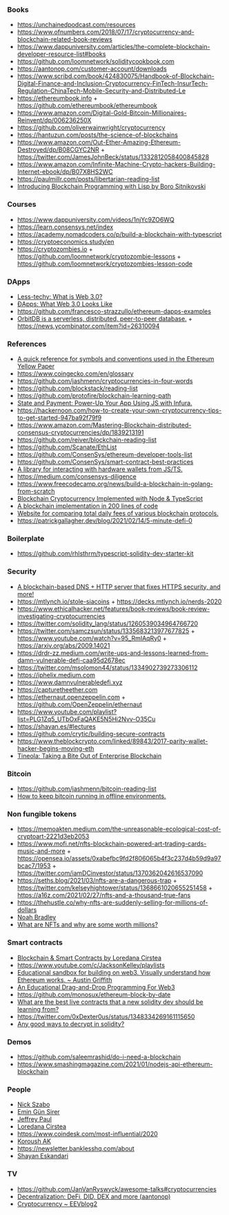### Books

- https://unchainedpodcast.com/resources
- https://www.ofnumbers.com/2018/07/17/cryptocurrency-and-blockchain-related-book-reviews
- https://www.dappuniversity.com/articles/the-complete-blockchain-developer-resource-list#books
- https://github.com/loomnetwork/soliditycookbook.com
- https://aantonop.com/customer-account/downloads
- https://www.scribd.com/book/424830075/Handbook-of-Blockchain-Digital-Finance-and-Inclusion-Cryptocurrency-FinTech-InsurTech-Regulation-ChinaTech-Mobile-Security-and-Distributed-Le
- https://ethereumbook.info + https://github.com/ethereumbook/ethereumbook
- https://www.amazon.com/Digital-Gold-Bitcoin-Millionaires-Reinvent/dp/006236250X
- https://github.com/oliverwainwright/cryptocurrency
- https://hantuzun.com/posts/the-science-of-blockchains
- https://www.amazon.com/Out-Ether-Amazing-Ethereum-Destroyed/dp/B08CGYC2NR + https://twitter.com/JamesJohnBeck/status/1332812058400845828
- https://www.amazon.com/Infinite-Machine-Crypto-hackers-Building-Internet-ebook/dp/B07X8HS2WC
- https://paulmillr.com/posts/libertarian-reading-list
- [Introducing Blockchain Programming with Lisp by Boro Sitnikovski](https://leanpub.com/gibl)

### Courses

- https://www.dappuniversity.com/videos/1njYc9ZO6WQ
- https://learn.consensys.net/index
- https://academy.nomadcoders.co/p/build-a-blockchain-with-typescript
- https://cryptoeconomics.study/en
- https://cryptozombies.io + https://github.com/loomnetwork/cryptozombie-lessons + https://github.com/loomnetwork/cryptozombies-lesson-code

### DApps 

- [Less-techy: What is Web 3.0?](http://gavwood.com/web3lt.html)
- [ĐApps: What Web 3.0 Looks Like](http://gavwood.com/dappsweb3.html)
- https://github.com/francesco-strazzullo/ethereum-dapps-examples
- [OrbitDB is a serverless, distributed, peer-to-peer database.](https://orbitdb.org) + https://news.ycombinator.com/item?id=26310094

### References

- [A quick reference for symbols and conventions used in the Ethereum Yellow Paper](https://github.com/benjaminion/YellowPaper_CheatSheet)
- https://www.coingecko.com/en/glossary
- https://github.com/jashmenn/cryptocurrencies-in-four-words
- https://github.com/blockstack/reading-list
- https://github.com/protofire/blockchain-learning-path
- [State and Payment: Power-Up Your App Using JS with Infura.](https://mail.google.com/mail/u/0/#inbox/FMfcgxwHMjrrrtKtSvHRVtLzFGlpqBzn)
- https://hackernoon.com/how-to-create-your-own-cryptocurrency-tips-to-get-started-947ba92f79f9
- https://www.amazon.com/Mastering-Blockchain-distributed-consensus-cryptocurrencies/dp/1839213191
- https://github.com/reiver/blockchain-reading-list
- https://github.com/Scanate/EthList
- https://github.com/ConsenSys/ethereum-developer-tools-list
- https://github.com/ConsenSys/smart-contract-best-practices
- [A library for interacting with hardware wallets from JS/TS.](https://github.com/shapeshift/hdwallet)
- https://medium.com/consensys-diligence
- https://www.freecodecamp.org/news/build-a-blockchain-in-golang-from-scratch
- [Blockchain Cryptocurrency Implemented with Node & TypeScript](https://github.com/fireship-io/node-blockchain)
- [A blockchain implementation in 200 lines of code](https://github.com/lhartikk/naivechain)
- [Website for comparing total daily fees of various blockchain protocols.](https://github.com/dmihal/crypto-fees)
- https://patrickgallagher.dev/blog/2021/02/14/5-minute-defi-0

### Boilerplate

- https://github.com/rhlsthrm/typescript-solidity-dev-starter-kit

### Security

- [A blockchain-based DNS + HTTP server that fixes HTTPS security, and more!](https://github.com/okTurtles/dnschain)
- https://mtlynch.io/stole-siacoins + https://decks.mtlynch.io/nerds-2020
- https://www.ethicalhacker.net/features/book-reviews/book-review-investigating-cryptocurrencies
- https://twitter.com/solidity_lang/status/1260539034964766720
- https://twitter.com/samczsun/status/1335683213977677825 + https://www.youtube.com/watch?v=95_RmIAqRy0 + https://arxiv.org/abs/2009.14021
- https://drdr-zz.medium.com/write-ups-and-lessons-learned-from-damn-vulnerable-defi-caa95d2678ec
- https://twitter.com/msolomon44/status/1334902739273306112
- https://iphelix.medium.com
- https://www.damnvulnerabledefi.xyz
- https://capturetheether.com
- https://ethernaut.openzeppelin.com + https://github.com/OpenZeppelin/ethernaut
- https://www.youtube.com/playlist?list=PLG1Zq5_UTbOxFaQAKE5N5Hi2Nvv-O35Cu
- https://shayan.es/#lectures
- https://github.com/crytic/building-secure-contracts
- https://www.theblockcrypto.com/linked/89843/2017-parity-wallet-hacker-begins-moving-eth
- [Tineola: Taking a Bite Out of Enterprise Blockchain](https://github.com/tineola/tineola)


### Bitcoin

- https://github.com/jashmenn/bitcoin-reading-list
- [How to keep bitcoin running in offline environments.](https://twitter.com/nwoodfine/status/1214238101796638721)

### Non fungible tokens

- https://memoakten.medium.com/the-unreasonable-ecological-cost-of-cryptoart-2221d3eb2053
- https://www.mofi.net/nfts-blockchain-powered-art-trading-cards-music-and-more + https://opensea.io/assets/0xabefbc9fd2f806065b4f3c237d4b59d9a97bcac7/1953 + https://twitter.com/iamDCinvestor/status/1370362042616537090
- https://seths.blog/2021/03/nfts-are-a-dangerous-trap + https://twitter.com/kelseyhightower/status/1368661020655251458 + https://a16z.com/2021/02/27/nfts-and-a-thousand-true-fans
- https://thehustle.co/why-nfts-are-suddenly-selling-for-millions-of-dollars
- [Noah Bradley](https://rarible.com/thesinofman)
- [What are NFTs and why are some worth millions?](https://www.bbc.com/news/technology-56371912)

### Smart contracts

- [Blockchain & Smart Contracts by Loredana Cirstea](https://www.youtube.com/playlist?list=PL323JufuD9JDCW5Nl2gM8fCDm8Om3lsLA)
- https://www.youtube.com/c/JacksonKelley/playlists
- [Educational sandbox for building on web3. Visually understand how Ethereum works. ~ Austin Griffith](https://www.youtube.com/playlist?list=PLJz1HruEnenCXH7KW7wBCEBnBLOVkiqIi)
- [An Educational Drag-and-Drop Programming For Web3](https://eth.build)
- https://github.com/monosux/ethereum-block-by-date
- [What are the best live contracts  that a new solidity dev should be learning from?](https://twitter.com/musatheredguard/status/1340344406260535296)
- https://twitter.com/0xDexter0us/status/1348334269161115650
- [Any good ways to decrypt in solidity?](https://twitter.com/DennisonBertram/status/1371619906920325121)

### Demos

- https://github.com/saleemrashid/do-i-need-a-blockchain
- https://www.smashingmagazine.com/2021/01/nodejs-api-ethereum-blockchain

### People

- [Nick Szabo](http://unenumerated.blogspot.com)
- [Emin Gün Sirer](https://hackingdistributed.com)
- [Jeffrey Paul](https://sneak.berlin/20190521/writing-is-hard-for-me)
- [Loredana Cirstea](https://twitter.com/lorecirstea)
- https://www.coindesk.com/most-influential/2020
- [Koroush AK](https://koroushak.substack.com/about)
- https://newsletter.banklesshq.com/about
- [Shayan Eskandari](https://medium.com/@sbetamc)

### TV

- https://github.com/JanVanRyswyck/awesome-talks#cryptocurrencies
- [Decentralization: DeFi, DID, DEX and more (aantonop)](https://www.youtube.com/playlist?list=PLPQwGV1aLnTsWvo0ieJLN-UINWUjr10a7)
- [Cryptocurrency ~  EEVblog2](https://www.youtube.com/playlist?list=PL24OiKqd2iN-OmtJC-r71geFQggMFXTFp)
